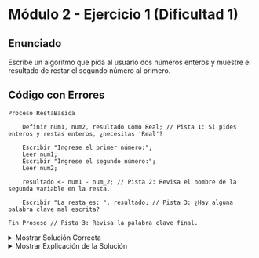 # Módulo 2 - Ejercicio 1 (Dificultad 1)

## Enunciado
Escribe un algoritmo que pida al usuario dos números enteros y muestre el resultado de restar el segundo número al primero.

## Código con Errores
```pseudocode
Proceso RestaBasica

    Definir num1, num2, resultado Como Real; // Pista 1: Si pides enteros y restas enteros, ¿necesitas 'Real'?

    Escribir "Ingrese el primer número:";
    Leer num1;
    Escribir "Ingrese el segundo número:";
    Leer num2;

    resultado <- num1 - num_2; // Pista 2: Revisa el nombre de la segunda variable en la resta.

    Escribir "La resta es: ", resultado; // Pista 3: ¿Hay alguna palabra clave mal escrita?

Fin Proseso // Pista 3: Revisa la palabra clave final.
```
<details>
<summary>Mostrar Solución Correcta</summary>
    
## Solución Correcta
```pseudocode
Proceso RestaBasica_Solucion

    Definir num1, num2, resultado Como Entero; // Corregido: Usar Entero si la entrada es entera.

    Escribir "Ingrese el primer número:";
    Leer num1;
    Escribir "Ingrese el segundo número:";
    Leer num2;

    resultado <- num1 - num2; // Corregido: Nombre correcto de la variable 'num2'.

    Escribir "La resta es: ", resultado;

FinProceso // Corregido: Palabra clave correcta.
```

</details>

<details>
<summary>Mostrar Explicación de la Solución</summary>
    
## Explicación de la Solución
    
1.  Dado que se piden números enteros y la resta de enteros es un entero, es más apropiado definir las variables como `Entero` en lugar de `Real`.
2.  En la operación de resta, se escribió `num_2` en lugar de `num2`. Los nombres de variables deben coincidir exactamente con su definición.
3.  La palabra clave para finalizar un algoritmo es `FinProceso`, no `FinProseso`.
</details>

